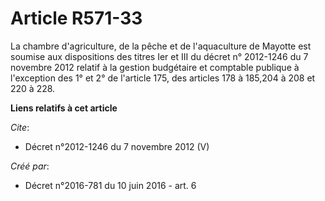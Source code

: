 # Article R571-33

La chambre d'agriculture, de la pêche et de l'aquaculture de Mayotte est soumise aux dispositions des titres Ier et III du
décret n° 2012-1246 du 7 novembre 2012 relatif à la gestion budgétaire et comptable publique à l'exception des 1° et 2° de
l'article 175, des articles 178 à 185,204 à 208 et 220 à 228.

**Liens relatifs à cet article**

_Cite_:

  - Décret n°2012-1246 du 7 novembre 2012 (V)

_Créé par_:

  - Décret n°2016-781 du 10 juin 2016 - art. 6
